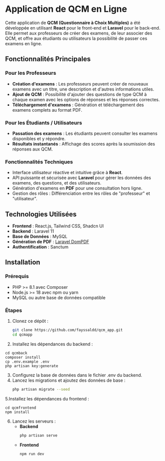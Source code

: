 # Application de QCM en Ligne  

Cette application de **QCM (Questionnaire à Choix Multiples)** a été développée en utilisant **React** pour le front-end et **Laravel** pour le back-end. Elle permet aux professeurs de créer des examens, de leur associer des QCM, et offre aux étudiants ou utilisateurs la possibilité de passer ces examens en ligne.  

## Fonctionnalités Principales  

### Pour les Professeurs  
- **Création d'examens** : Les professeurs peuvent créer de nouveaux examens avec un titre, une description et d'autres informations utiles.  
- **Ajout de QCM** : Possibilité d'ajouter des questions de type QCM à chaque examen avec les options de réponses et les réponses correctes.  
- **Téléchargement d'examens** : Génération et téléchargement des examens complets au format PDF.  

### Pour les Étudiants / Utilisateurs  
- **Passation des examens** : Les étudiants peuvent consulter les examens disponibles et y répondre.  
- **Résultats instantanés** : Affichage des scores après la soumission des réponses aux QCM.  

### Fonctionnalités Techniques  
- Interface utilisateur réactive et intuitive grâce à **React**.  
- API puissante et sécurisée avec **Laravel** pour gérer les données des examens, des questions, et des utilisateurs.  
- Génération d'examens en **PDF** pour une consultation hors ligne.  
- Gestion des rôles : Différenciation entre les rôles de "professeur" et "utilisateur".  

## Technologies Utilisées  
- **Frontend** : React.js, Tailwind CSS, Shadcn UI
- **Backend** : Laravel 11  
- **Base de Données** : MySQL  
- **Génération de PDF** : [Laravel DomPDF](https://github.com/barryvdh/laravel-dompdf)  
- **Authentification** : Sanctum  

## Installation  

### Prérequis  
- PHP >= 8.1 avec Composer  
- Node.js >= 18 avec npm ou yarn  
- MySQL ou autre base de données compatible  

### Étapes  
1. Clonez ce dépôt :  
   ```bash  
   git clone https://github.com/fayssaldd/qcm_app.git
   cd qcmapp
2. Installez les dépendances du backend :
  ```
  cd qcmback  
  composer install  
  cp .env.example .env  
  php artisan key:generate
  ```
3. Configurez la base de données dans le fichier .env du backend.
4. Lancez les migrations et ajoutez des données de base :
   ```bash
   php artisan migrate --seed  
5.Installez les dépendances du frontend :
   ```
   cd qcmfrontend  
   npm install
   ```
6. Lancez les serveurs :
   - **Backend**
      ```bash
      php artisan serve
      ```
   - **Frontend**
      ```bash
      npm run dev  
      ```
